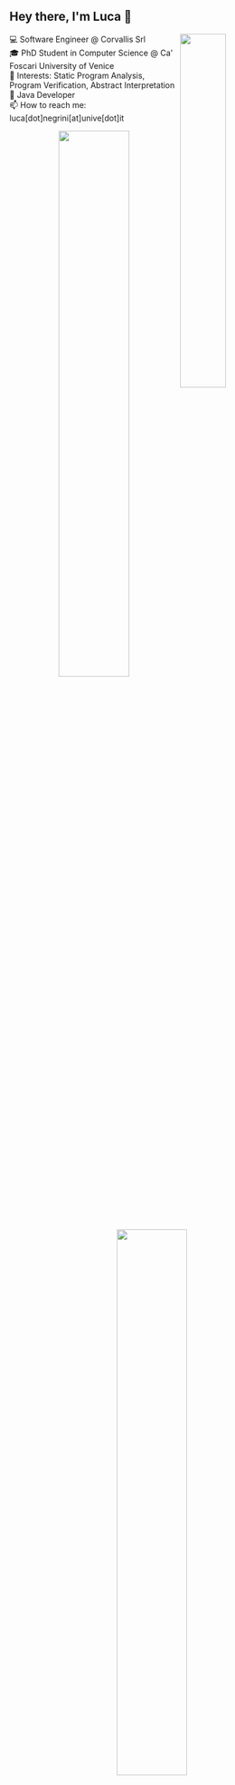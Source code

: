 ## Hey there, I'm Luca :wave:

<p>
💻 Software Engineer @ Corvallis Srl <img align="right" width="40%" src="https://github-readme-stats.vercel.app/api/top-langs/?username=lucaneg&layout=compact&exclude_repo=lucaneg.github.io&langs_count=6&bg_color=00000000&text_color=8b949e&title_color=58a6ff&icon_color=58a6ff&hide_border=true" /> <br>
🎓 PhD Student in Computer Science @ Ca' Foscari University of Venice <br>
📑 Interests: Static Program Analysis, Program Verification, Abstract Interpretation <br>
📌 Java Developer <br>
📫 How to reach me: luca[dot]negrini[at]unive[dot]it
</p>

<p align="center">
<img align='center' width="49.7%" src="https://github-readme-stats.vercel.app/api?username=lucaneg&show_icons=true&count_private=true&include_all_commits=true&bg_color=00000000&text_color=8b949e&title_color=58a6ff&icon_color=58a6ff&hide_border=true" /> 
<img align="center" width="49.7%" src="http://github-readme-streak-stats.herokuapp.com/?user=lucaneg&background=00000000&fire=58a6ff&ring=58a6ff&stroke=58a6ff&currStreakNum=8b949e&sideNums=8b949e&currStreakLabel=8b949e&sideLabels=8b949e&dates=B3B3B3&hide_border=true" />
</p>
